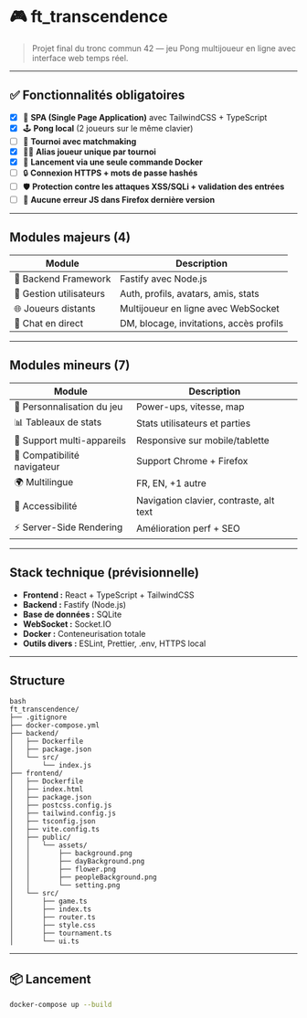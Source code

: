# 🎮 ft_transcendence

> Projet final du tronc commun 42 — jeu Pong multijoueur en ligne avec interface web temps réel.

---

## ✅ Fonctionnalités obligatoires

- [x] 🎯 **SPA (Single Page Application)** avec TailwindCSS + TypeScript
- [x] 🕹️ **Pong local** (2 joueurs sur le même clavier)
- [ ] 🧩 **Tournoi avec matchmaking**
- [x] 🧑‍🎤 **Alias joueur unique par tournoi**
- [x] 🐳 **Lancement via une seule commande Docker**
- [ ] 🔒 **Connexion HTTPS + mots de passe hashés**
- [ ] 🛡️ **Protection contre les attaques XSS/SQLi + validation des entrées**
- [ ] 🧪 **Aucune erreur JS dans Firefox dernière version**

---

## Modules **majeurs** (4)

| Module | Description |
|--------|-------------|
| 🧱 Backend Framework | Fastify avec Node.js |
| 👤 Gestion utilisateurs | Auth, profils, avatars, amis, stats |
| 🌐 Joueurs distants | Multijoueur en ligne avec WebSocket |
| 💬 Chat en direct | DM, blocage, invitations, accès profils |

---

## Modules **mineurs** (7)

| Module | Description |
|--------|-------------|
| 🎨 Personnalisation du jeu | Power-ups, vitesse, map |
| 📊 Tableaux de stats | Stats utilisateurs et parties |
| 📱 Support multi-appareils | Responsive sur mobile/tablette |
| 🧭 Compatibilité navigateur | Support Chrome + Firefox |
| 🌍 Multilingue | FR, EN, +1 autre |
| 🦯 Accessibilité | Navigation clavier, contraste, alt text |
| ⚡ Server-Side Rendering | Amélioration perf + SEO |

---

## Stack technique (prévisionnelle)

- **Frontend :** React + TypeScript + TailwindCSS
- **Backend :** Fastify (Node.js)
- **Base de données :** SQLite
- **WebSocket :** Socket.IO
- **Docker :** Conteneurisation totale
- **Outils divers :** ESLint, Prettier, .env, HTTPS local

---
## Structure 
```
bash
ft_transcendence/
├── .gitignore
├── docker-compose.yml
├── backend/
│   ├── Dockerfile
│   ├── package.json
│   └── src/
│       └── index.js
├── frontend/
│   ├── Dockerfile
│   ├── index.html
│   ├── package.json
│   ├── postcss.config.js
│   ├── tailwind.config.js
│   ├── tsconfig.json
│   ├── vite.config.ts
│   ├── public/
│   │   └── assets/
│   │       ├── background.png
│   │       ├── dayBackground.png
│   │       ├── flower.png
│   │       ├── peopleBackground.png
│   │       └── setting.png
│   └── src/
│       ├── game.ts
│       ├── index.ts
│       ├── router.ts
│       ├── style.css
│       ├── tournament.ts
│       └── ui.ts
```
---

## 📦 Lancement

```bash
docker-compose up --build
